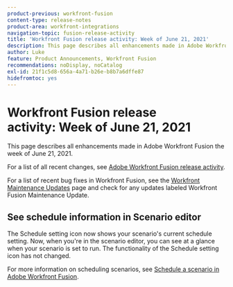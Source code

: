 ```yaml
---
product-previous: workfront-fusion
content-type: release-notes
product-area: workfront-integrations
navigation-topic: fusion-release-activity
title: 'Workfront Fusion release activity: Week of June 21, 2021'
description: This page describes all enhancements made in Adobe Workfront Fusion the week of June 21, 2021.
author: Luke
feature: Product Announcements, Workfront Fusion
recommendations: noDisplay, noCatalog
exl-id: 21f1c5d8-656a-4a71-b26e-b8b7a6dffe87
hidefromtoc: yes
---
```

# Workfront Fusion release activity:&nbsp;Week of June 21, 2021

This page describes all enhancements made in Adobe Workfront Fusion the week of June 21, 2021.

For a list of all recent changes, see [Adobe Workfront Fusion release activity](/help/workfront-fusion/fusion-product-releases/fusion-release-activity.md).

For a list of recent bug fixes in Workfront Fusion, see the [Workfront Maintenance Updates](https://experienceleague.adobe.com/docs/workfront-known-issues/releases/current-updates.html) page and check for any updates labeled Workfront Fusion Maintenance Update.

## See schedule information in Scenario editor

The Schedule setting icon now shows your scenario's current schedule setting. Now, when you're in the scenario editor, you can see at a glance when your scenario is set to run. The functionality of the Schedule setting icon has not changed.

For more information on scheduling scenarios, see [Schedule a scenario in Adobe Workfront Fusion](../../../workfront-fusion/scenarios/schedule-a-scenario.md).
